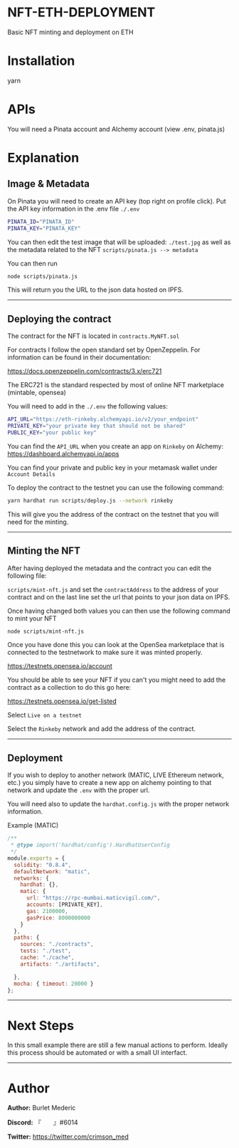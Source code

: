 # NFT-ETH-DEPLOYMENT

Basic NFT minting and deployment on ETH

# Installation

yarn

# APIs

You will need a Pinata account and Alchemy account (view .env, pinata.js)

# Explanation

## Image & Metadata

On Pinata you will need to create an API key (top right on profile click). Put the API key information in the .env file `./.env`

```bash
PINATA_ID="PINATA_ID"
PINATA_KEY="PINATA_KEY"
```

You can then edit the test image that will be uploaded: `./test.jpg` as well as the metadata related to the NFT `scripts/pinata.js --> metadata`

You can then run 

```bash
node scripts/pinata.js
```

This will return you the URL to the json data hosted on IPFS.

---

## Deploying the contract

The contract for the NFT is located in `contracts.MyNFT.sol` 

For contracts I follow the open standard set by OpenZeppelin. For information can be found in their documentation:

https://docs.openzeppelin.com/contracts/3.x/erc721

The ERC721 is the standard respected by most of online NFT marketplace (mintable, opensea)

You will need to add in the `./.env` the following values:

```bash
API_URL="https://eth-rinkeby.alchemyapi.io/v2/your_endpoint"
PRIVATE_KEY="your private key that should not be shared"
PUBLIC_KEY="your public key"
```

You can find the `API_URL` when you create an app on `Rinkeby` on Alchemy: https://dashboard.alchemyapi.io/apps


You can find your private and public key in your metamask wallet under `Account Details`

To deploy the contract to the testnet you can use the following command: 

```bash
yarn hardhat run scripts/deploy.js --network rinkeby
```

This will give you the address of the contract on the testnet that you will need for the minting.

---

## Minting the NFT

After having deployed the metadata and the contract you can edit the following file:

`scripts/mint-nft.js` and set the `contractAddress` to the address of your contract and on the last line set the url that points to your json data on IPFS.

Once having changed both values you can then use the following command to mint your NFT

```bash
node scripts/mint-nft.js
```

Once you have done this you can look at the OpenSea marketplace that is connected to the testnetwork to make sure it was minted properly.

https://testnets.opensea.io/account

You should be able to see your NFT if you can't you might need to add the contract as a collection to do this go here:

https://testnets.opensea.io/get-listed

Select `Live on a testnet`

Select the `Rinkeby` network and add the address of the contract.


---

## Deployment

If you wish to deploy to another network (MATIC, LIVE Ethereum network, etc.) you simply have to create a new app on alchemy pointing to that network and update the `.env` with the proper url.

You will need also to update the `hardhat.config.js` with the proper network information.

Example (MATIC)

```js
/**
 * @type import('hardhat/config').HardhatUserConfig
 */
module.exports = {
  solidity: "0.8.4",
  defaultNetwork: "matic",
  networks: {
    hardhat: {},
    matic: {
      url: "https://rpc-mumbai.maticvigil.com/",
      accounts: [PRIVATE_KEY],
      gas: 2100000,
      gasPrice: 8000000000
    }
  },
  paths: {
    sources: "./contracts",
    tests: "./test",
    cache: "./cache",
    artifacts: "./artifacts",

  },
  mocha: { timeout: 20000 }
};
```

---

# Next Steps

In this small example there are still a few manual actions to perform. Ideally this process should be automated or with a small UI interfact.

---

# Author 

**Author:** Burlet Mederic

**Discord:** 『　　』#6014

**Twitter:** https://twitter.com/crimson_med

